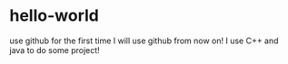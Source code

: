 # hello-world
use github for the first time
I will use github from now on!
I use C++ and java to do some project!
